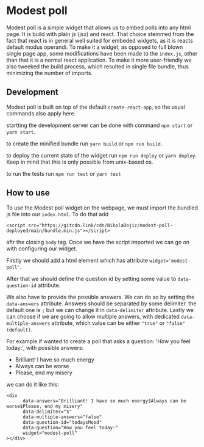 # Modest poll


Modest poll is a simple widget that allows us to embed polls into any html page. It is build with plain js (jsx) and react. 
That choice stemmed from the fact that react is in general well suited for embeded widgets, as it is reacts default modus operandi. To make it a widget, as opposed to full blown single page app, some modifications have been made to the `index.js`, other than that it is a normal react application. To make it more user-friendly we also tweeked the build process, which resulted in single file bundle, thus minimizing the number of imports. 

## Development

Modest poll is built on top of the default `create-react-app`, so the usual commands also apply here.

startting the development server can be done with command `npm start` or `yarn start`.

to create the minified bundle run `yarn build` or `npm run build`. 

to deploy the current state of the widget run `npm run deploy` or `yarn deploy`. Keep in mind that this is only possible from unix-based os.

to run the tests run `npm run test` or `yarn test`


## How to use

To use the Modest poll widget on the webpage, we must import the bundled js file into our `index.html`. To do that add 
```
<script src="https://gitcdn.link/cdn/NikolaDojic/modest-poll-deployed/main/bundle.min.js"></script>
``` 
aftr the closing `body` tag.
Once we have the script imported we can go on with configuring our widget.

Firstly we should add a html element which has attribute `widget='modest-poll'`.

After that we should define the question id by setting some value to `data-question-id` attribute.

We also have to provide the possible answers. We can do so by setting the `data-answers` attribute. Answers should be separated by some delimiter. 
the default one is `;` but we can change it in `data-delimiter` attribute. Lastly we can choose if we are going to allow multiple answers, with dedicated `data-multiple-answers` attribute, which value can be either `"true"` or `"false"(default)`.

For example if wanted to create a poll that asks a question: 'How you feel today:', 
with possible answers:
- Brilliant! I have so much energy
- Always can be worse
- Please, end my misery

we can do it like this:
```
<div  
      data-answers="Brilliant! I have so much energy$Always can be worse$Please, end my misery"
      data-delimiter="$"
      data-multiple-answers="false"
      data-question-id="todaysMood"
      data-question="How you feel today:"
      widget="modest-poll"
></div>
``` 


